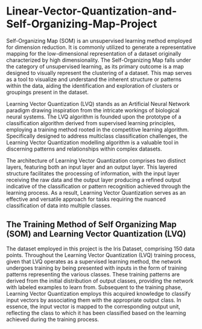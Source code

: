 # Linear-Vector-Quantization-and-Self-Organizing-Map-Project

Self-Organizing Map (SOM) is an unsupervised learning method employed for dimension reduction. It is commonly utilized to generate a representative mapping for the low-dimensional representation of a dataset originally characterized by high dimensionality. The Self-Organizing Map falls under the category of unsupervised learning, as its primary outcome is a map designed to visually represent the clustering of a dataset. This map serves as a tool to visualize and understand the inherent structure or patterns within the data, aiding the identification and exploration of clusters or groupings present in the dataset.

Learning Vector Quantization (LVQ) stands as an Artificial Neural Network paradigm drawing inspiration from the intricate workings of biological neural systems. The LVQ algorithm is founded upon the prototype of a classification algorithm derived from supervised learning principles, employing a training method rooted in the competitive learning algorithm. Specifically designed to address multiclass classification challenges, the Learning Vector Quantization modelling algorithm is a valuable tool in discerning patterns and relationships within complex datasets.

The architecture of Learning Vector Quantization comprises two distinct layers, featuring both an input layer and an output layer. This layered structure facilitates the processing of information, with the input layer receiving the raw data and the output layer producing a refined output indicative of the classification or pattern recognition achieved through the learning process. As a result, Learning Vector Quantization serves as an effective and versatile approach for tasks requiring the nuanced classification of data into multiple classes.

## The Training Method of Self Organizing Map (SOM) and Learning Vector Quantization (LVQ)


The dataset employed in this project is the Iris Dataset, comprising 150 data points. Throughout the Learning Vector Quantization (LVQ) training process, given that LVQ operates as a supervised learning method, the network undergoes training by being presented with inputs in the form of training patterns representing the various classes. These training patterns are derived from the initial distribution of output classes, providing the network with labeled examples to learn from. Subsequent to the training phase, Learning Vector Quantization employs this acquired knowledge to classify input vectors by associating them with the appropriate output class. In essence, the input vector is mapped to the corresponding output unit, reflecting the class to which it has been classified based on the learning achieved during the training process.

